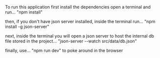 To run this application first install the dependencies
open a terminal and run...
  "npm install"

then, if you don't have json server installed, 
inside the terminal run...
  "npm install -g json-server"

next, inside the terminal you will open a json server to host the internal db file stored in the project...
  "json-server --watch src/data/db.json"

finally, use... 
  "npm run dev" 
to poke around in the browser
